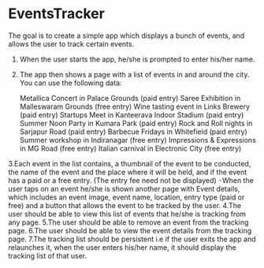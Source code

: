 EventsTracker
=============
The goal is to create a simple app which displays a bunch of events, and allows the user to track certain events.

1.	When the user starts the app, he/she is prompted to enter his/her name.
2.	The app then shows a page with a list of events in and around the city. You can use the following data:

	Metallica Concert in Palace Grounds (paid entry)
	Saree Exhibition in Malleswaram Grounds (free entry)
	Wine tasting event in Links Brewery (paid entry)
	Startups Meet in Kanteerava Indoor Stadium (paid entry)
	Summer Noon Party in Kumara Park (paid entry)
	Rock and Roll nights in Sarjapur Road (paid entry)
	Barbecue Fridays in Whitefield (paid entry)
	Summer workshop in Indiranagar (free entry)
	Impressions & Expressions in MG Road (free entry)
	Italian carnival in Electronic City (free entry)

3.Each event in the list contains, a thumbnail of the event to be conducted, the name of the event and the place where 
it will be held, and if the event has a paid or a free entry. (The entry fee need not be displayed)
⁃When the user taps on an event he/she is shown another page with Event details, which includes an event image, event 
name, location, entry type (paid or free) and a button that allows the event to be tracked by the user.
4.The user should be able to view this list of events that he/she is tracking from any page.
5.The user should be able to remove an event from the tracking page.
6.The user should be able to view the event details from the tracking page.
7.The tracking list should be persistent i.e if the user exits the app and relaunches it, when the user enters his/her 
name, it should display the tracking list of that user.
